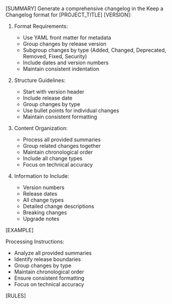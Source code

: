 [SUMMARY]
Generate a comprehensive changelog in the Keep a Changelog format for [PROJECT_TITLE] [VERSION]:

1. Format Requirements:
   - Use YAML front matter for metadata
   - Group changes by release version
   - Subgroup changes by type (Added, Changed, Deprecated, Removed, Fixed, Security)
   - Include dates and version numbers
   - Maintain consistent indentation

2. Structure Guidelines:
   - Start with version header
   - Include release date
   - Group changes by type
   - Use bullet points for individual changes
   - Maintain consistent formatting

3. Content Organization:
   - Process all provided summaries
   - Group related changes together
   - Maintain chronological order
   - Include all change types
   - Focus on technical accuracy

4. Information to Include:
   - Version numbers
   - Release dates
   - All change types
   - Detailed change descriptions
   - Breaking changes
   - Upgrade notes

[EXAMPLE]

Processing Instructions:
- Analyze all provided summaries
- Identify release boundaries
- Group changes by type
- Maintain chronological order
- Ensure consistent formatting
- Focus on technical accuracy

[RULES]